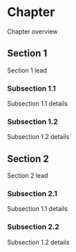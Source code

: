 # Chapter

Chapter overview

## Section 1

Section 1 lead

### Subsection 1.1

Subsection 1.1 details

### Subsection 1.2

Subsection 1.2 details

## Section 2

Section 2 lead

### Subsection 2.1

Subsection 1.1 details

### Subsection 2.2

Subsection 1.2 details
